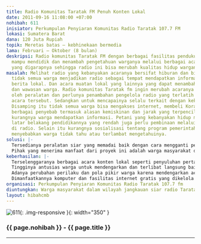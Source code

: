 ```yaml
---
title: Radio Komunitas Taratak FM Penuh Konten Lokal
date: 2011-09-16 11:08:00 +07:00
nohibah: 611
inisiator: Perkumpulan Penyiaran Komunitas Radio Taratak 107.7 FM
lokasi: Sumatera Barat
dana: 120 Juta Rupiah
topik: Meretas batas – kebhinekaan bermedia
lama: Februari – Oktober (8 bulan)
deskripsi: Radio komunitas Taratak FM dengan berbagai fasilitas pendukung yang dimilikinya
  mampu mendidik dan menambah pengetahuan warganya melalui berbagai acara konten lokal
  yang digarapnya sehingga radio ini bisa merubah kualitas hidup warganya.
masalah: Melihat radio yang kebanyakan acaranya bersifat hiburan dan bisnis menyebabkan
  tidak semua warga menjadikan radio sebagai tempat mendapatkan informasi terutama
  berita lokal. Dan acara muatan lokal yang lainnya yang dapat menambah pengetahuan
  dan wawasan warga. Radio komunitas Taratak fm ingin merubah acaranya terkendala
  oleh peralatan dan perlunya penambahan pengelola radio yang terlatih untuk menggarap
  acara tersebut. Sedangkan untuk mencapainya selalu terkait dengan kekurangan dana.
  Disamping itu tidak semua warga bisa mengakses internet, membeli Koran/majalah dikarenakan
  berbagai penyebab termasuk alasan kemiskinan dan jarak yang terpencil. Hal ini menyebabkan
  kurangnya warga mendapatkan informasi. Petani yang kebanyakan hidup miskin dengan
  latar belakang pendidikannya yang rendah juga perlu pembinaan melalui informasi
  di radio. Selain itu kurangnya sosialisasi tentang program pemerintah terbaru yang
  menyebabkan warga tidak tahu atau terlambat mengetahuinya.
solusi: |-
  Tersedianya peralatan siar yang memadai baik dengan cara mengganti peralatan siar yang belum memenuhi standart dan menambah peralatan pendukung seperti komputer dan internet. Ini bertujuan sebagai sumber materi siaran. Sekaligus digunakan untuk memberikan pelatihan komputer dan internet gratis kepada warga terutama warga miskin dan putus sekolah sebagai kegiatan off air radio. Memproduksi berbagai acara lokal lebih banyak termasuk berita liputan citizen journalist radio Taratak, punyuluhan, dialog interaktif, dan acara lain yang menambah pengetahuan. Juga tersedianya peralatan untuk menyiar langsungkan acara dari lapangan. Mengadakan pelatihan bagi calon pengelola radio yang merupakan perwakilan warga dari setiap dusun/desa dalam wilayah jangkauan siar radio Taratak. Mereka akan ditugaskan untuk menggarap berbagai acara lokal, mencari berita, kritik saran dari warga sebagai bentuk pengawasan acara radio. Berita dan aspirasi warga yang mereka dapatkan selain disiarkan diradio juga diterbitkan di web. Rencana selanjutnya, perlu dibuat siaran berjaringan dengan radio lain via radio streaming.
  Pihak yang menerima manfaat dari proyek ini adalah warga masyarakat dalam wilayah jangkauan siar Radio Taratak FM.
keberhasilan: |-
  Terselenggaranya berbagai acara konten lokal seperti penyuluhan pertanian, pendidikan, dialog interaktif membahas isu lokal, berita lokal liputan citizen journalism secara rutin dan diterbitkan juga di web dan juga acara sosial budaya.
  Tingginya antusias warga untuk mendengarkan dan terlibat langsung baik sebagai citizen journalism yang aktif mencari berita sekaligus menggarap konten lokal di Radio Taratak FM.
  Adanya perubahan perilaku dan pola pikir warga karena mendengarkan acara di Radio Taratak FM.
  Dimanfaatkannya komputer dan fasilitas internet gratis yang dikelola radio oleh warga untuk peningkatan pengetahuannya.
organisasi: Perkumpulan Penyiaran Komunitas Radio Taratak 107.7 fm
diuntungkan: Warga masyarakat dalam wilayah jangkauan siar radio Taratak fm.
layout: hibahcmb
---
```


![611](/static/img/hibahcmb/611.png){: .img-responsive }{: width="350" }

### {{ page.nohibah }} - {{ page.title }}

---
